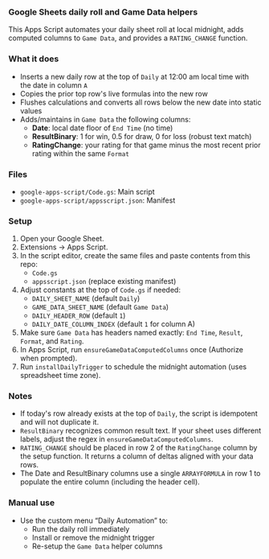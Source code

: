 ### Google Sheets daily roll and Game Data helpers

This Apps Script automates your daily sheet roll at local midnight, adds computed columns to `Game Data`, and provides a `RATING_CHANGE` function.

### What it does

- Inserts a new daily row at the top of `Daily` at 12:00 am local time with the date in column `A`
- Copies the prior top row's live formulas into the new row
- Flushes calculations and converts all rows below the new date into static values
- Adds/maintains in `Game Data` the following columns:
  - **Date**: local date floor of `End Time` (no time)
  - **ResultBinary**: 1 for win, 0.5 for draw, 0 for loss (robust text match)
  - **RatingChange**: your rating for that game minus the most recent prior rating within the same `Format`

### Files

- `google-apps-script/Code.gs`: Main script
- `google-apps-script/appsscript.json`: Manifest

### Setup

1. Open your Google Sheet.
2. Extensions → Apps Script.
3. In the script editor, create the same files and paste contents from this repo:
   - `Code.gs`
   - `appsscript.json` (replace existing manifest)
4. Adjust constants at the top of `Code.gs` if needed:
   - `DAILY_SHEET_NAME` (default `Daily`)
   - `GAME_DATA_SHEET_NAME` (default `Game Data`)
   - `DAILY_HEADER_ROW` (default `1`)
   - `DAILY_DATE_COLUMN_INDEX` (default `1` for column A)
5. Make sure `Game Data` has headers named exactly: `End Time`, `Result`, `Format`, and `Rating`.
6. In Apps Script, run `ensureGameDataComputedColumns` once (Authorize when prompted).
7. Run `installDailyTrigger` to schedule the midnight automation (uses spreadsheet time zone).

### Notes

- If today's row already exists at the top of `Daily`, the script is idempotent and will not duplicate it.
- `ResultBinary` recognizes common result text. If your sheet uses different labels, adjust the regex in `ensureGameDataComputedColumns`.
- `RATING_CHANGE` should be placed in row 2 of the `RatingChange` column by the setup function. It returns a column of deltas aligned with your data rows.
- The Date and ResultBinary columns use a single `ARRAYFORMULA` in row 1 to populate the entire column (including the header cell).

### Manual use

- Use the custom menu “Daily Automation” to:
  - Run the daily roll immediately
  - Install or remove the midnight trigger
  - Re-setup the `Game Data` helper columns


